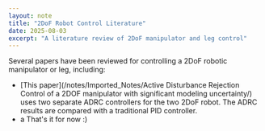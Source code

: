 ```yaml
---
layout: note
title: "2DoF Robot Control Literature"
date: 2025-08-03
excerpt: "A literature review of 2DoF manipulator and leg control"
---
```


Several papers have been reviewed for controlling a 2DoF robotic manipulator or leg, including:
- [This paper](/notes/Imported_Notes/Active Disturbance Rejection Control of a 2DOF manipulator with significant modeling uncertainty/) uses two separate ADRC controllers for the two 2DoF robot. The ADRC results are compared with a traditional PID controller.
- a
That's it for now :)